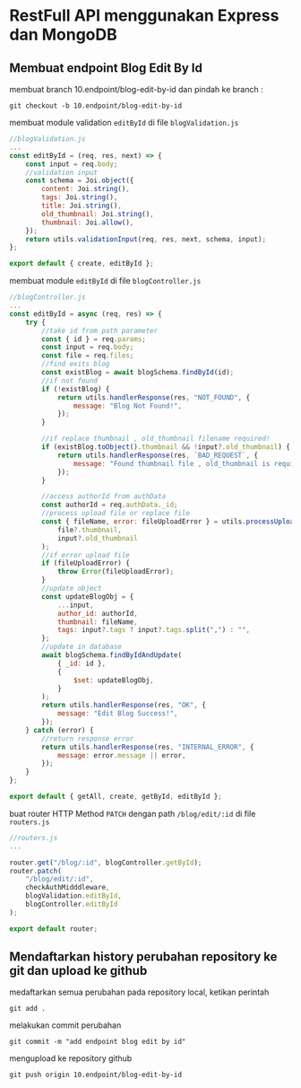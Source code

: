 # RestFull API menggunakan Express dan MongoDB

## Membuat endpoint Blog Edit By Id

membuat branch 10.endpoint/blog-edit-by-id dan pindah ke branch :

```console
git checkout -b 10.endpoint/blog-edit-by-id
```

membuat module validation `editById` di file `blogValidation.js`

```js
//blogValidation.js
...
const editById = (req, res, next) => {
    const input = req.body;
    //validation input
    const schema = Joi.object({
        content: Joi.string(),
        tags: Joi.string(),
        title: Joi.string(),
        old_thumbnail: Joi.string(),
        thumbnail: Joi.allow(),
    });
    return utils.validationInput(req, res, next, schema, input);
};

export default { create, editById };
```

membuat module `editById` di file `blogController.js`

```js
//blogController.js
...
const editById = async (req, res) => {
    try {
        //take id from path parameter
        const { id } = req.params;
        const input = req.body;
        const file = req.files;
        //find exits blog
        const existBlog = await blogSchema.findById(id);
        //if not found
        if (!existBlog) {
            return utils.handlerResponse(res, "NOT_FOUND", {
                message: "Blog Not Found!",
            });
        }

        //if replace thumbnail , old_thumbnail filename required!
        if (existBlog.toObject().thumbnail && !input?.old_thumbnail) {
            return utils.handlerResponse(res, `BAD_REQUEST`, {
                message: "Found thumbnail file , old_thumbnail is required!",
            });
        }

        //access authorId from authData
        const authorId = req.authData._id;
        //process upload file or replace file
        const { fileName, error: fileUploadError } = utils.processUploadFile(
            file?.thumbnail,
            input?.old_thumbnail
        );
        //if error upload file
        if (fileUploadError) {
            throw Error(fileUploadError);
        }
        //update object
        const updateBlogObj = {
            ...input,
            author_id: authorId,
            thumbnail: fileName,
            tags: input?.tags ? input?.tags.split(",") : "",
        };
        //update in database
        await blogSchema.findByIdAndUpdate(
            { _id: id },
            {
                $set: updateBlogObj,
            }
        );
        return utils.handlerResponse(res, "OK", {
            message: "Edit Blog Success!",
        });
    } catch (error) {
        //return response error
        return utils.handlerResponse(res, "INTERNAL_ERROR", {
            message: error.message || error,
        });
    }
};

export default { getAll, create, getById, editById };
```

buat router HTTP Method `PATCH` dengan path `/blog/edit/:id` di file `routers.js`

```js
//routers.js
...

router.get("/blog/:id", blogController.getById);
router.patch(
    "/blog/edit/:id",
    checkAuthMidddleware,
    blogValidation.editById,
    blogController.editById
);

export default router;

```

## Mendaftarkan history perubahan repository ke git dan upload ke github

medaftarkan semua perubahan pada repository local, ketikan perintah

```console
git add .
```

melakukan commit perubahan

```console
git commit -m "add endpoint blog edit by id"
```

mengupload ke repository github

```console
git push origin 10.endpoint/blog-edit-by-id
```
